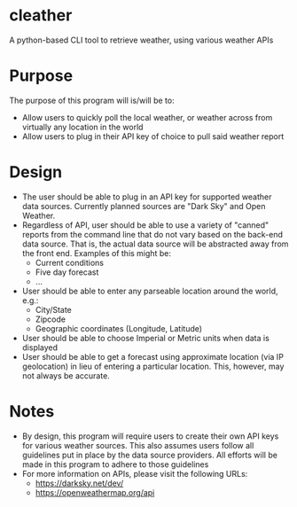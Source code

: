 # cleather
A python-based CLI tool to retrieve weather, using various weather APIs

# Purpose
The purpose of this program will is/will be to:
* Allow users to quickly poll the local weather, or weather across from virtually any location in the world
* Allow users to plug in their API key of choice to pull said weather report

# Design
* The user should be able to plug in an API key for supported weather data sources.  Currently planned sources are "Dark Sky" and Open Weather.
* Regardless of API, user should be able to use a variety of "canned" reports from the command line that do not vary based on the back-end data source.  That is, the actual data source will be abstracted away from the front end.  Examples of this might be:
  * Current conditions
  * Five day forecast
  * ...
* User should be able to enter any parseable location around the world, e.g.:
  * City/State
  * Zipcode
  * Geographic coordinates (Longitude, Latitude)
* User should be able to choose Imperial or Metric units when data is displayed
* User should be able to get a forecast using approximate location (via IP geolocation) in lieu of entering a particular location.  This, however, may not always be accurate.

# Notes
* By design, this program will require users to create their own API keys for various weather sources. This also assumes users follow all guidelines put in place by the data source providers.  All efforts will be made in this program to adhere to those guidelines
* For more information on APIs, please visit the following URLs:
  * https://darksky.net/dev/
  * https://openweathermap.org/api

